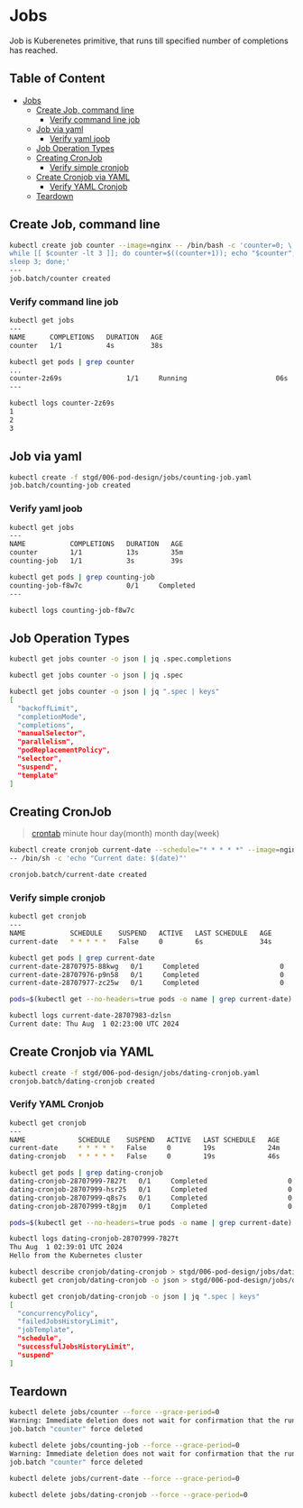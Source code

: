 # Jobs

Job is Kuberenetes primitive, that runs till specified number of completions has reached.

## Table of Content  <!-- omit in toc -->

- [Jobs](#jobs)
  - [Create Job, command line](#create-job-command-line)
    - [Verify command line job](#verify-command-line-job)
  - [Job via yaml](#job-via-yaml)
    - [Verify yaml joob](#verify-yaml-joob)
  - [Job Operation Types](#job-operation-types)
  - [Creating CronJob](#creating-cronjob)
    - [Verify simple cronjob](#verify-simple-cronjob)
  - [Create Cronjob via YAML](#create-cronjob-via-yaml)
    - [Verify YAML Cronjob](#verify-yaml-cronjob)
  - [Teardown](#teardown)

## Create Job, command line

```bash
kubectl create job counter --image=nginx -- /bin/bash -c 'counter=0; \
while [[ $counter -lt 3 ]]; do counter=$((counter+1)); echo "$counter"; \
sleep 3; done;'
---
job.batch/counter created
```

### Verify command line job

```bash
kubectl get jobs
---
NAME      COMPLETIONS   DURATION   AGE
counter   1/1           4s         38s
```

```bash
kubectl get pods | grep counter
...
counter-2z69s                1/1     Running                      06s
---

kubectl logs counter-2z69s
1
2
3
```

## Job via yaml

```bash
kubectl create -f stgd/006-pod-design/jobs/counting-job.yaml
job.batch/counting-job created
```

### Verify yaml joob

```bash
kubectl get jobs
---
NAME           COMPLETIONS   DURATION   AGE
counter        1/1           13s        35m
counting-job   1/1           3s         39s
```

```bash
kubectl get pods | grep counting-job
counting-job-f8w7c           0/1     Completed
---

kubectl logs counting-job-f8w7c
```

## Job Operation Types

```bash
kubectl get jobs counter -o json | jq .spec.completions

kubectl get jobs counter -o json | jq .spec

kubectl get jobs counter -o json | jq ".spec | keys"
[
  "backoffLimit",
  "completionMode",
  "completions",
  "manualSelector",
  "parallelism",
  "podReplacementPolicy",
  "selector",
  "suspend",
  "template"
]
```

## Creating CronJob

> [crontab](https://crontab.guru/)
> minute hour day(month) month day(week)

```bash
kubectl create cronjob current-date --schedule="* * * * *" --image=nginx \
-- /bin/sh -c 'echo "Current date: $(date)"'

cronjob.batch/current-date created
```

### Verify simple cronjob

```bash
kubectl get cronjob
---
NAME           SCHEDULE    SUSPEND   ACTIVE   LAST SCHEDULE   AGE
current-date   * * * * *   False     0        6s              34s
```

```bash
kubectl get pods | grep current-date
current-date-28707975-88kwg   0/1     Completed                    0                  2m18s
current-date-28707976-p9n58   0/1     Completed                    0                  78s
current-date-28707977-zc25w   0/1     Completed                    0                  18s
```

```bash
pods=$(kubectl get --no-headers=true pods -o name | grep current-date)

kubectl logs current-date-28707983-dzlsn
Current date: Thu Aug  1 02:23:00 UTC 2024
```

## Create Cronjob via YAML

```bash
kubectl create -f stgd/006-pod-design/jobs/dating-cronjob.yaml
cronjob.batch/dating-cronjob created
```

### Verify YAML Cronjob

```bash
kubectl get cronjob
---
NAME             SCHEDULE    SUSPEND   ACTIVE   LAST SCHEDULE   AGE
current-date     * * * * *   False     0        19s             24m
dating-cronjob   * * * * *   False     0        19s             46s
```

```bash
kubectl get pods | grep dating-cronjob
dating-cronjob-28707999-7827t   0/1     Completed                    0                47s
dating-cronjob-28707999-hsr25   0/1     Completed                    0                43s
dating-cronjob-28707999-q8s7s   0/1     Completed                    0                47s
dating-cronjob-28707999-t8gjm   0/1     Completed                    0                47s
```

```bash
pods=$(kubectl get --no-headers=true pods -o name | grep current-date)

kubectl logs dating-cronjob-28707999-7827t
Thu Aug  1 02:39:01 UTC 2024
Hello from the Kubernetes cluster
```

```bash
kubectl describe cronjob/dating-cronjob > stgd/006-pod-design/jobs/dating-cronjob-desc.txt
kubectl get cronjob/dating-cronjob -o json > stgd/006-pod-design/jobs/dating-cronjob-desc.json
```
 
```bash
kubectl get cronjob/dating-cronjob -o json | jq ".spec | keys"
[
  "concurrencyPolicy",
  "failedJobsHistoryLimit",
  "jobTemplate",
  "schedule",
  "successfulJobsHistoryLimit",
  "suspend"
]
```

## Teardown

```bash
kubectl delete jobs/counter --force --grace-period=0
Warning: Immediate deletion does not wait for confirmation that the running resource has been terminated. The resource may continue to run on the cluster indefinitely.
job.batch "counter" force deleted
```

```bash
kubectl delete jobs/counting-job --force --grace-period=0
Warning: Immediate deletion does not wait for confirmation that the running resource has been terminated. The resource may continue to run on the cluster indefinitely.
job.batch "counter" force deleted
```

```bash
kubectl delete jobs/current-date --force --grace-period=0
```

```bash
kubectl delete jobs/dating-cronjob --force --grace-period=0
```
